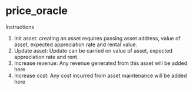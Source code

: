 # price_oracle

Instructions

1. Init asset: creating an asset requires passing asset address, value of asset, expected appreciation rate and rental value.
2. Update asset: Update can be carried on value of asset, expected appreciation rate and rent.
3. Increase revenue: Any revenue generated from this asset will be added here
4. Increase cost: Any cost incurred from asset maintenance will be added here

